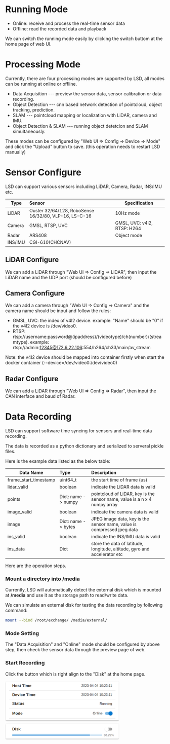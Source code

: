 # Running Mode

- Online: receive and process the real-time sensor data
- Offline: read the recorded data and playback

We can switch the running mode easily by clicking the switch buttom at the home page of web UI.

# Processing Mode

Currently, there are four processing modes are supported by LSD, all modes can be running at online or offline.
- Data Acquisition        --- preview the sensor data, sensor calibration or data recording.
- Object Detection        --- cnn based network detection of pointcloud, object tracking, prediction.
- SLAM                    --- pointcloud mapping or localization with LiDAR, camera and IMU.
- Object Detection & SLAM --- running object detetcion and SLAM simultaneously.

These modes can be configured by "Web UI => Config => Device => Mode" and click the "Upload" button to save. (this operation needs to restart LSD manually)

# Sensor Configure

LSD can support various sensors including LiDAR, Camera, Radar, INS/IMU etc.

|  Type   | Sensor                                                | Specification               |
|---------|:------------------------------------------------------|-----------------------------|
| LiDAR   | Ouster 32/64/128, RoboSense 16/32/80, VLP-16, LS-C-16 | 10Hz mode                   |
| Camera  | GMSL, RTSP, UVC                                       | GMSL, UVC: v4l2, RTSP: H264 |
| Radar   | ARS408                                                | Object mode                 |
| INS/IMU | CGI-610(CHCNAV)                                       |                             |

## LiDAR Configure

We can add a LiDAR through "Web UI => Config => LiDAR", then input the LiDAR name and the UDP port (should be configured before)

## Camera Configure

We can add a camera through "Web UI => Config => Camera" and the camera name should be input and follow the rules:
- GMSL, UVC: the index of v4l2 device. example: "Name" should be "0" if the v4l2 device is /dev/video0.
- RTSP: rtsp://username:password@(ipaddress)/(videotype)/ch(number)/(streamtype). example: rtsp://admin:12345@172.6.22.106:554/h264/ch33/main/av_stream

Note: the v4l2 device should be mapped into container firstly when start the docker container (--device=/dev/video0:/dev/video0)

## Radar Configure

We can add a LiDAR through "Web UI => Config => Radar", then input the CAN interface and baud of Radar.

# Data Recording

LSD can support software time syncing for sensors and real-time data recording.

The data is recorded as a python dictionary and serialized to serveral pickle files.

Here is the example data listed as the below table:

|  Data Name            | Type                 | Description                                                               |
|-----------------------|:---------------------|:--------------------------------------------------------------------------|
| frame_start_timestamp | uint64_t             | the start time of frame (us)                                              |
| lidar_valid           | boolean              | indicate the LiDAR data is valid                                          |
| points                | Dict: name - > numpy | pointcloud of LiDAR, key is the sensor name, value is a n x 4 numpy array |
| image_valid           | boolean              | indicate the camera data is valid                                         |
| image                 | Dict: name - > bytes | JPEG image data, key is the sensor name, value is compressed jpeg data    |
| ins_valid             | boolean              | indicate the INS/IMU data is valid                                        |
| ins_data              | Dict                 | store the data of latitude, longitude, altitude, gyro and accelerator etc |

Here are the operation steps.

### Mount a directory into /media

Currently, LSD will automatically detect the external disk which is mounted at **/media** and use it as the storage path to read/write data.

We can simulate an external disk for testing the data recording by following command:

```bash
mount --bind /root/exchange/ /media/external/
```

### Mode Setting

The "Data Acquisition" and "Online" mode should be configured by above step, then check the sensor data through the preview page of web.

### Start Recording

Click the button which is right align to the "Disk" at the home page.

<img src="demo/assets/disk.png" width="360pix" />